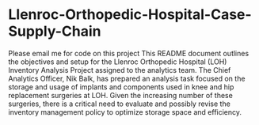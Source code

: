 # Llenroc-Orthopedic-Hospital-Case-Supply-Chain
Please email me for code on this project
This README document outlines the objectives and setup for the Llenroc Orthopedic Hospital (LOH) Inventory Analysis Project assigned to the analytics team. The Chief Analytics Officer, Nik Balk, has prepared an analysis task focused on the storage and usage of implants and components used in knee and hip replacement surgeries at LOH. Given the increasing number of these surgeries, there is a critical need to evaluate and possibly revise the inventory management policy to optimize storage space and efficiency.
